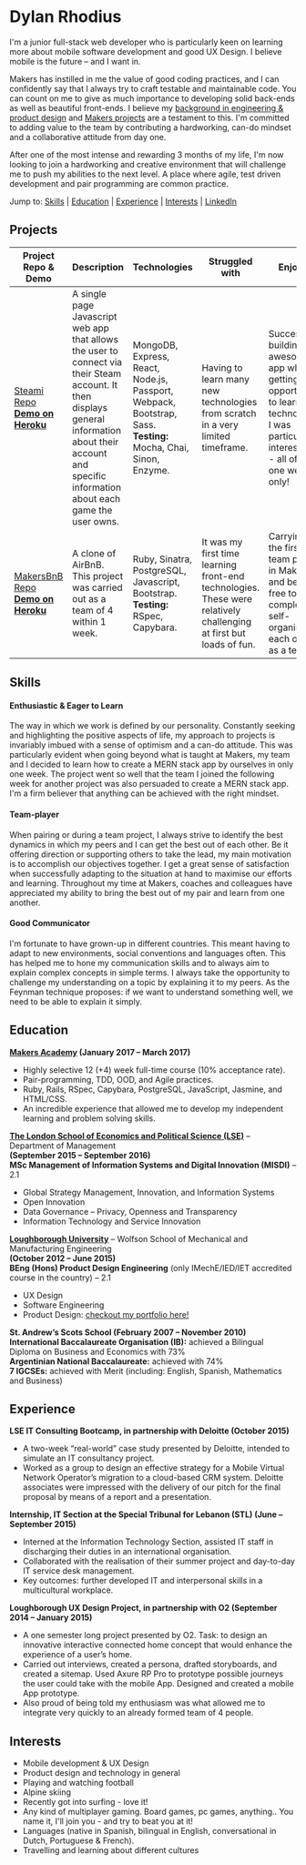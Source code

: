 # Dylan Rhodius

I'm a junior full-stack web developer who is particularly keen on learning more about mobile software development and good UX Design. I believe mobile is the future – and I want in.

Makers has instilled in me the value of good coding practices, and I can confidently say that I always try to craft testable and maintainable code. You can count on me to give as much importance to developing solid back-ends as well as beautiful front-ends. I believe my [background in engineering & product design](http://dylanrhodius.wixsite.com/dylanrhodius) and [Makers projects](https://github.com/dylanrhodius/CV#projects) are a testament to this. I'm committed to adding value to the team by contributing a hardworking, can-do mindset and a collaborative attitude from day one.

After one of the most intense and rewarding 3 months of my life, I'm now looking to join a hardworking and creative environment that will challenge me to push my abilities to the next level. A place where agile, test driven development and pair programming are common practice.

Jump to: [Skills](https://github.com/dylanrhodius/CV#skills) | [Education](https://github.com/dylanrhodius/CV#education) | [Experience](https://github.com/dylanrhodius/CV#experience) | [Interests](https://github.com/dylanrhodius/CV#interests) | [LinkedIn](https://linkedin.com/in/dylanrhodius)

## Projects


| Project Repo & Demo  | Description | Technologies | Struggled with | Enjoyed |
|----------------------|-------------|--------------|----------------|---------|
|[Steami Repo](https://github.com/dylanrhodius/Steami)<br>**[Demo on Heroku](https://steami.herokuapp.com/)** | A single page Javascript web app that allows the user to connect via their Steam account. It then displays general information about their account and specific information about each game the user owns. | MongoDB, Express, React, Node.js, Passport, Webpack, Bootstrap, Sass. **Testing:** Mocha, Chai, Sinon, Enzyme.  | Having to learn many new technologies from scratch in a very limited timeframe. | Successfully building an awesome app whilst getting the opportunity to learn technologies I was particularly interested in - all of it in one week only! |
|[MakersBnB Repo](https://github.com/dylanrhodius/MakersBnB-challenge)<br>**[Demo on Heroku](https://mabnb.herokuapp.com/)** | A clone of AirBnB. This project was carried out as a team of 4 within 1 week. | Ruby, Sinatra, PostgreSQL, Javascript, Bootstrap. **Testing:** RSpec, Capybara. | It was my first time learning front-end technologies. These were relatively challenging at first but loads of fun. | Carrying out the first team project in Makers and being free to completely self-organise each other as a team. |


## Skills

#### Enthusiastic & Eager to Learn
The way in which we work is defined by our personality. Constantly seeking and highlighting the positive aspects of life, my approach to projects is invariably imbued with a sense of optimism and a can-do attitude. This was particularly evident when going beyond what is taught at Makers, my team and I decided to learn how to create a MERN stack app by ourselves in only one week. The project went so well that the team I joined the following week for another project was also persuaded to create a MERN stack app. I'm a firm believer that anything can be achieved with the right mindset.

#### Team-player
When pairing or during a team project, I always strive to identify the best dynamics in which my peers and I can get the best out of each other. Be it offering direction or supporting others to take the lead, my main motivation is to accomplish our objectives together.  I get a great sense of satisfaction when successfully adapting to the situation at hand to maximise our efforts and learning. Throughout my time at Makers, coaches and colleagues have appreciated my ability to bring the best out of my pair and learn from one another.

#### Good Communicator
I'm fortunate to have grown-up in different countries. This meant having to adapt to new environments, social conventions and languages often. This has helped me to hone my communication skills and to always aim to explain complex concepts in simple terms. I always take the opportunity to challenge my understanding on a topic by explaining it to my peers. As the Feynman technique proposes: if we want to understand something well, we need to be able to explain it simply.

## Education

**[Makers Academy](http://www.makersacademy.com/) (January 2017 – March 2017)**

* Highly selective 12 (+4) week full-time course (10% acceptance rate).
* Pair-programming, TDD, OOD, and Agile practices.
* Ruby, Rails, RSpec, Capybara, PostgreSQL, JavaScript, Jasmine, and HTML/CSS.
* An incredible experience that allowed me to develop my independent learning and problem solving skills.

**[The London School of Economics and Political Science (LSE)](http://www.lse.ac.uk/home.aspx)** – Department of Management <br>
**(September 2015 – September 2016)** <br>
**MSc Management of Information Systems and Digital Innovation (MISDI)** – 2.1

* Global Strategy Management, Innovation, and Information Systems
* Open Innovation
* Data Governance – Privacy, Openness and Transparency
* Information Technology and Service Innovation

**[Loughborough University](http://www.lboro.ac.uk/)** – Wolfson School of Mechanical and Manufacturing Engineering <br>
**(October 2012 – June 2015)** <br>
**BEng (Hons) Product Design Engineering** (only IMechE/IED/IET accredited course in the country) – 2.1 <br>

* UX Design
* Software Engineering
* Product Design: [checkout my portfolio here!](http://dylanrhodius.wixsite.com/dylanrhodius)

**St. Andrew’s Scots School (February 2007 – November 2010)** <br>
**International Baccalaureate Organisation (IB):** achieved a Bilingual Diploma on Business and Economics with 73% <br>
**Argentinian National Baccalaureate:** achieved with 74% <br>
**7 IGCSEs:** achieved with Merit (including: English, Spanish, Mathematics and Business)

## Experience

**LSE IT Consulting Bootcamp, in partnership with Deloitte (October 2015)**
* A two-week “real-world” case study presented by Deloitte, intended to simulate an IT consultancy project.
* Worked as a group to design an effective strategy for a Mobile Virtual Network Operator’s migration to a cloud-based CRM system. Deloitte associates were impressed with the delivery of our pitch for the final proposal by means of a report and a presentation.


**Internship, IT Section at the Special Tribunal for Lebanon (STL) (June – September 2015)**
* Interned at the Information Technology Section, assisted IT staff in discharging their duties in an international organisation.
* Collaborated with the realisation of their summer project and day-to-day IT service desk management.
* Key outcomes: further developed IT and interpersonal skills in a multicultural workplace.

**Loughborough UX Design Project, in partnership with O2 (September 2014 – January 2015)**
* A one semester long project presented by O2. Task: to design an innovative interactive connected home concept that would enhance the experience of a user’s home.
* Carried out interviews, created a persona, drafted storyboards, and created a sitemap. Used Axure RP Pro to prototype possible journeys the user could take with the mobile App. Designed and created a mobile App prototype.
* Also proud of being told my enthusiasm was what allowed me to integrate very quickly to an already formed team of 4 people.

## Interests
* Mobile development & UX Design
* Product design and technology in general
* Playing and watching football
* Alpine skiing
* Recently got into surfing - love it!
* Any kind of multiplayer gaming. Board games, pc games, anything.. You name it, I'll join you - and try to beat you at it!
* Languages (native in Spanish, bilingual in English, conversational in Dutch, Portuguese & French).
* Travelling and learning about different cultures
